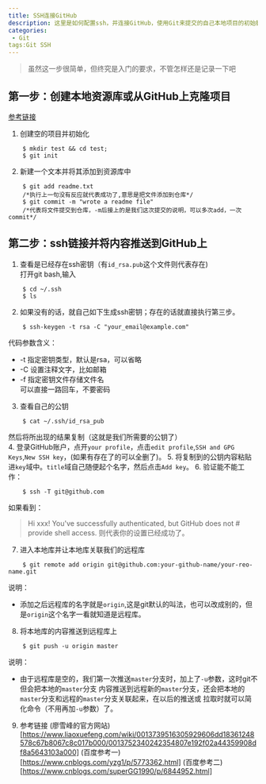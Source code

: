 ```yaml
---
title: SSH连接GitHub
description: 这里是如何配置ssh，并连接GitHub，使用Git来提交的自己本地项目的初始教程
categories:
 - Git
tags:Git SSH
---
```

> 虽然这一步很简单，但终究是入门的要求，不管怎样还是记录一下吧

## 第一步：创建本地资源库或从GitHub上克隆项目
[参考链接](https://www.liaoxuefeng.com/wiki/0013739516305929606dd18361248578c67b8067c8c017b000/0013743256916071d599b3aed534aaab22a0db6c4e07fd0000)
1. 创建空的项目并初始化
```
    $ mkdir test && cd test;
    $ git init

```
2. 新建一个文本并将其添加到资源库中
```
    $ git add readme.txt
    /*执行上一句没有反应就代表成功了,意思是把文件添加到仓库*/
    $ git commit -m "wrote a readme file"
    /*代表将文件提交到仓库，-m后接上的是我们这次提交的说明，可以多次add，一次commit*/
```

## 第二步：ssh链接并将内容推送到GitHub上
1. 查看是已经存在ssh密钥（有`id_rsa.pub`这个文件则代表存在)   
    打开git bash,输入
```
    $ cd ~/.ssh
    $ ls
```
2. 如果没有的话，就自己如下生成ssh密钥；存在的话就直接执行第三步。
```
    $ ssh-keygen -t rsa -C "your_email@example.com"
```
代码参数含义：
* -t 指定密钥类型，默认是rsa，可以省略
* -C 设置注释文字，比如邮箱
* -f 指定密钥文件存储文件名  
可以直接一路回车，不要密码     
3. 查看自己的公钥
```
    $ cat ~/.ssh/id_rsa_pub
```
然后将所出现的结果复制（这就是我们所需要的公钥了）  
4. 登录GitHub账户，点开`your profile`，点击`edit profile`,`SSH and GPG Keys`,`New SSH key`，(如果有存在了的可以全删了)。
5. 将复制到的公钥内容粘贴进`key`域中。`title`域自己随便起个名字，然后点击`Add key`。
6. 验证能不能工作：
```
    $ ssh -T git@github.com
```
如果看到：
> Hi xxx! You've successfully authenticated, but GitHub does not # provide shell access.
则代表你的设置已经成功了。
7. 进入本地库并让本地库关联我们的远程库
```
    $ git remote add origin git@github.com:your-github-name/your-reo-name.git
```
说明：
* 添加之后远程库的名字就是`origin`,这是git默认的叫法，也可以改成别的，但是`origin`这个名字一看就知道是远程库。
8. 将本地库的内容推送到远程库上
```
    $ git push -u origin master
```
说明：
* 由于远程库是空的，我们第一次推送`master`分支时，加上了`-u`参数，这时git不但会把本地的`master`分支
内容推送到远程新的`master`分支，还会把本地的`master`分支和远程的`master`分支关联起来，在以后的推送或
拉取时就可以简化命令（不用再加`-u`参数）了。

9. 参考链接
(廖雪峰的官方网站)[https://www.liaoxuefeng.com/wiki/0013739516305929606dd18361248578c67b8067c8c017b000/0013752340242354807e192f02a44359908df8a5643103a000]
(百度参考一)[https://www.cnblogs.com/yzg1/p/5773362.html]
(百度参考二)[https://www.cnblogs.com/superGG1990/p/6844952.html]